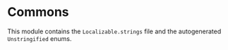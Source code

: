 # Commons

This module contains the `Localizable.strings` file and the autogenerated `Unstringified` enums.
